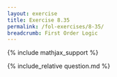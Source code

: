 ```yaml
---
layout: exercise
title: Exercise 8.35
permalink: /fol-exercises/8-35/
breadcrumb: First Order Logic
---
```


{% include mathjax_support %}

<div><i class="arrow-up" data-chapter="fol-exercises" data-exercise="ex_35" data-rating="0"></i></div>
{% include_relative question.md %}
